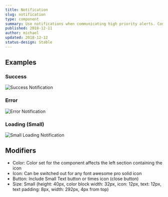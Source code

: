 ```yaml
---
title: Notification
slug: notification
type: component
summary: Use notifications when communicating high priority alerts. Content can include saving, loading, confirmation, and error messages. It is important to specify which of these the content of the notification falls under in order to choose the colors and icons
published: 2018-12-11
author: michael
updated: 2018-12-12
status-design: Stable
---
```


##  Examples

### Success
![Success Notification](/static/images/notification-success.png)

### Error
![Error Notification](/static/images/notification-error.png)

### Loading (Small)
![Small Loading Notification](/static/images/notification-loading-small.png)

## Modifiers
* Color: Color set for the component affects the left section containing the icon
* Icon: Can be switched out for any font awesome pro solid icon
* Button: Include Small Text button or times icon (close button)
* Size: Small (height: 40px, color block width: 32px, icon: 12px, text: 12px, text padding: 8px, width: 292px, 4px from top)